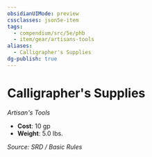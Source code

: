```yaml
---
obsidianUIMode: preview
cssclasses: json5e-item
tags:
  - compendium/src/5e/phb
  - item/gear/artisans-tools
aliases:
  - Calligrapher's Supplies
dg-publish: true
---
```

# Calligrapher's Supplies
*Artisan's Tools*  

- **Cost**: 10 gp
- **Weight**: 5.0 lbs.

*Source: SRD / Basic Rules*